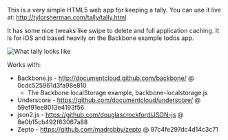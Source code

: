 This is a very simple HTML5 web app for keeping a tally. You can use it live at: http://tylorsherman.com/tally/tally.html

It has some nice tweaks like swipe to delete and full application caching. It is for iOS and based heavily on the Backbone example todos app.

![What tally looks
like](https://github.com/tylor/tally/raw/master/iphone.png)


Works with:

* Backbone.js - http://documentcloud.github.com/backbone/ @ 0cdc525961d3fa98e810
  * The Backbone localStorage example, backbone-localstorage.js
* Underscore - https://github.com/documentcloud/underscore/ @ 59ef91ee8013e4193f56
* json2.js - https://github.com/douglascrockford/JSON-js @ 8e0b15cb492f63067a88
* Zepto - https://github.com/madrobby/zepto @ 97c4fe297dc4d14c3c71
